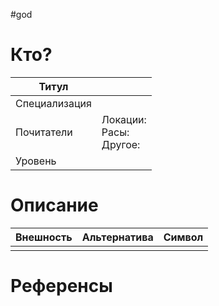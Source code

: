 #god 
# Кто? 
| Титул         |                                |
| ------------- | ------------------------------ |
| Специализация |                                |
| Почитатели    | Локации: <br>Расы: <br>Другое: |
| Уровень       |                                |

# Описание

| Внешность | Альтернатива | Символ |
| --------- | ------------ | ------ |
|           |              |        |


# Референсы